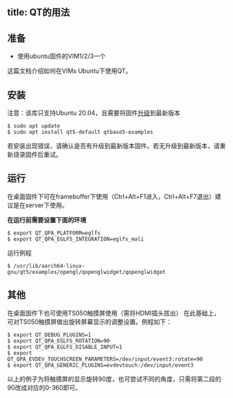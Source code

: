 title: QT的用法
---

## 准备

* 使用ubuntu固件的VIM1/2/3一个

这篇文档介绍如何在VIMs Ubuntu下使用QT。

## 安装

注意：该库只支持Ubuntu 20.04，且需要将固件[升级](https://docs.khadas.com/zh-cn/vim3/HowToUpgradeTheSystem.html)到最新版本

```bush
$ sudo apt update
$ sudo apt install qt5-default qtbase5-examples
```

若安装出现错误，请确认是否有升级到最新版本固件。若无升级到最新版本，请重新烧录固件后重试。

## 运行

在桌面固件下可在framebuffer下使用（Ctrl+Alt+F1进入，Ctrl+Alt+F7退出）建议是在server下使用。

**在运行前需要设置下面的环境**

```bush
$ export QT_QPA_PLATFORM=eglfs
$ export QT_QPA_EGLFS_INTEGRATION=eglfs_mali
```

运行例程

```bush
$ /usr/lib/aarch64-linux-gnu/qt5/examples/opengl/qopenglwidget/qopenglwidget
```

## 其他

在桌面固件下也可使用TS050触摸屏使用（需将HDMI插头拔出）
在此基础上，可对TS050触摸屏做出旋转屏幕显示的调整设置。例程如下：

```bush
$ export QT_DEBUG_PLUGINS=1
$ export QT_QPA_EGLFS_ROTATION=90
$ export QT_QPA_EGLFS_DISABLE_INPUT=1
$ export QT_QPA_EVDEV_TOUCHSCREEN_PARAMETERS=/dev/input/event3:rotate=90
$ export QT_QPA_GENERIC_PLUGINS=evdevtouch:/dev/input/event3
```

以上的例子为将触摸屏的显示旋转90度，也可尝试不同的角度，只需将第二段的90改成对应的0-360即可。
